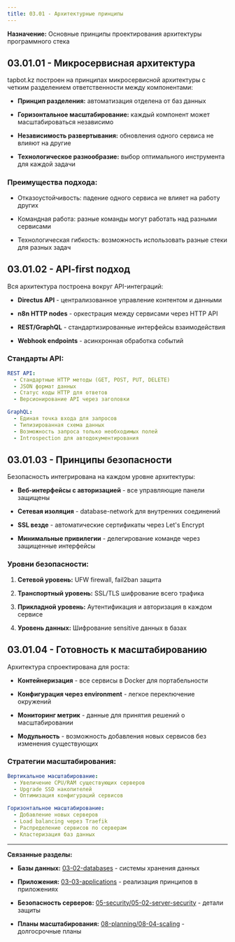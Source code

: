 ```yaml
---
title: 03.01 - Архитектурные принципы
---
```


**Назначение:** Основные принципы проектирования архитектуры программного стека

## 03\.01.01 - Микросервисная архитектура

tapbot.kz построен на принципах микросервисной архитектуры с четким разделением ответственности между компонентами:

-  **Принцип разделения:** автоматизация отделена от баз данных

-  **Горизонтальное масштабирование:** каждый компонент может масштабироваться независимо

-  **Независимость развертывания:** обновления одного сервиса не влияют на другие

-  **Технологическое разнообразие:** выбор оптимального инструмента для каждой задачи

### Преимущества подхода:

-  Отказоустойчивость: падение одного сервиса не влияет на работу других

-  Командная работа: разные команды могут работать над разными сервисами

-  Технологическая гибкость: возможность использовать разные стеки для разных задач

## 03\.01.02 - API-first подход

Вся архитектура построена вокруг API-интеграций:

-  **Directus API** - централизованное управление контентом и данными

-  **n8n HTTP nodes** - оркестрация между сервисами через HTTP API

-  **REST/GraphQL** - стандартизированные интерфейсы взаимодействия

-  **Webhook endpoints** - асинхронная обработка событий

### Стандарты API:

```yaml
REST API:
  - Стандартные HTTP методы (GET, POST, PUT, DELETE)
  - JSON формат данных
  - Статус коды HTTP для ответов
  - Версионирование API через заголовки

GraphQL:
  - Единая точка входа для запросов
  - Типизированная схема данных
  - Возможность запроса только необходимых полей
  - Introspection для автодокументирования
```

## 03\.01.03 - Принципы безопасности

Безопасность интегрирована на каждом уровне архитектуры:

-  **Веб-интерфейсы с авторизацией** - все управляющие панели защищены

-  **Сетевая изоляция** - database-network для внутренних соединений

-  **SSL везде** - автоматические сертификаты через Let's Encrypt

-  **Минимальные привилегии** - делегирование команде через защищенные интерфейсы

### Уровни безопасности:

1. **Сетевой уровень:** UFW firewall, fail2ban защита

2. **Транспортный уровень:** SSL/TLS шифрование всего трафика

3. **Прикладной уровень:** Аутентификация и авторизация в каждом сервисе

4. **Уровень данных:** Шифрование sensitive данных в базах

## 03\.01.04 - Готовность к масштабированию

Архитектура спроектирована для роста:

-  **Контейнеризация** - все сервисы в Docker для портабельности

-  **Конфигурация через environment** - легкое переключение окружений

-  **Мониторинг метрик** - данные для принятия решений о масштабировании

-  **Модульность** - возможность добавления новых сервисов без изменения существующих

### Стратегии масштабирования:

```yaml
Вертикальное масштабирование:
  - Увеличение CPU/RAM существующих серверов
  - Upgrade SSD накопителей
  - Оптимизация конфигураций сервисов

Горизонтальное масштабирование:
  - Добавление новых серверов
  - Load balancing через Traefik
  - Распределение сервисов по серверам
  - Кластеризация баз данных
```

---

**Связанные разделы:**

-  **Базы данных:** [03-02-databases](./../03-02-databases/README.md) - системы хранения данных

-  **Приложения:** [03-03-applications](./../03-03-applications/README.md) - реализация принципов в приложениях

-  **Безопасность серверов:** [05-security/05-02-server-security](./../../05-security/05-02-server-security/README.md) - детали защиты

-  **Планы масштабирования:** [08-planning/08-04-scaling](./../../08-planning/08-04-scaling/README.md) - долгосрочные планы